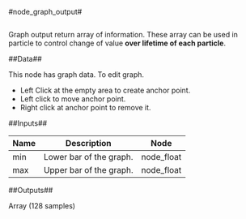 #node\_graph\_output#

![]()

Graph output return array of information. These array can be used in particle to control change of value **over lifetime of each particle**.

##Data##

This node has graph data. To edit graph. 
* Left Click at the empty area to create anchor point.
* Left click to move anchor point.
* Right click at anchor point to remove it.

##Inputs##

| Name | Description | Node | 
| ----------- | ----------- | ----- |
| min | Lower bar of the graph. | node\_float |
| max | Upper bar of the graph. | node\_float |

##Outputs##

Array (128 samples)